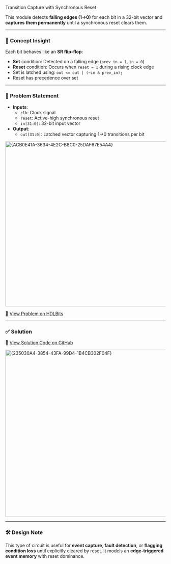 Transition Capture with Synchronous Reset

This module detects **falling edges (1→0)** for each bit in a 32-bit vector and **captures them permanently** until a synchronous reset clears them.

---

### 🧠 Concept Insight  
Each bit behaves like an **SR flip-flop**:  
- **Set** condition: Detected on a falling edge (`prev_in = 1`, `in = 0`)  
- **Reset** condition: Occurs when `reset = 1` during a rising clock edge  
- Set is latched using: `out <= out | (~in & prev_in);`  
- Reset has precedence over set

---

### 📘 Problem Statement  
- **Inputs**:  
  - `clk`: Clock signal  
  - `reset`: Active-high synchronous reset  
  - `in[31:0]`: 32-bit input vector  
- **Output**:  
  - `out[31:0]`: Latched vector capturing 1→0 transitions per bit  

<img width="518" alt="{ACB0E41A-3634-4E2C-B8C0-25DAF67E54A4}" src="https://github.com/user-attachments/assets/0863a2e8-6f65-4dab-8415-05558b3e7780" />


🔗 [View Problem on HDLBits](https://hdlbits.01xz.net/wiki/Edgecapture)

---

### ✅ Solution  
📄 [View Solution Code on GitHub](https://github.com/EswarAdithya011/HDLBits/blob/main/Problem%20Sets/3.%20Circuits/Sequential%20logic/3.5%20Latches%20and%20Flip-Flops/3.5.17%20Edge%20capture%20register/edgecapture.v)

<img width="524" alt="{235030A4-3854-43FA-99D4-1B4CB302F04F}" src="https://github.com/user-attachments/assets/d5d6dc69-099e-4105-9aff-efe36e8df3e8" />

---

### 🛠 Design Note  
This type of circuit is useful for **event capture**, **fault detection**, or **flagging condition loss** until explicitly cleared by reset. It models an **edge-triggered event memory** with reset dominance.
